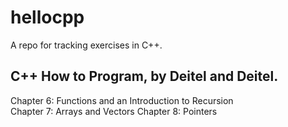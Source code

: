 # hellocpp

A repo for tracking exercises in C++.

## C++ How to Program, by Deitel and Deitel.

Chapter 6: Functions and an Introduction to Recursion  
Chapter 7: Arrays and Vectors
Chapter 8: Pointers
